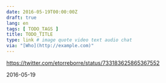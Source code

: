```yaml
---
date: 2016-05-19T00:00:00Z
draft: true
lang: en
tags: [ TODO_TAGS ]
title: TODO_TITLE
type: link # image quote video text audio chat
via: "[Who](http://example.com)"
---
```


<https://twitter.com/etorreborre/status/733183625865367552>

2016-05-19

